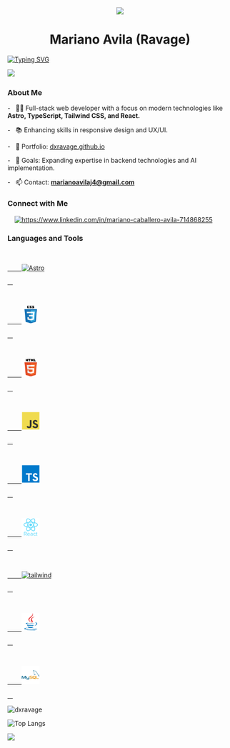 <p align="center"><picture align="center"><img align="center" src="https://github.com/7oSkaaa/7oSkaaa/blob/main/Images/about_me.gif?raw=true" width="50px"></picture></p>



<h1 align="center">Mariano Avila (Ravage)</h1>



[![Typing SVG](https://readme-typing-svg.demolab.com?font=jetbrains+mono&weight=500&size=20&pause=1000&color=5D44F7&center=true&random=false&width=950&lines=Software+Engineering+Student;Full+Stack+Web+Developer)](https://git.io/typing-svg)



<img src="https://user-images.githubusercontent.com/73097560/115834477-dbab4500-a447-11eb-908a-139a6edaec5c.gif">



<h3>About Me</h3>



-   👨‍💻 Full-stack web developer with a focus on modern technologies like **Astro, TypeScript, Tailwind CSS, and React.**

-   📚 Enhancing skills in responsive design and UX/UI.

-   💼 Portfolio: [dxravage.github.io](https://dxravage.github.io)

-   🎯 Goals: Expanding expertise in backend technologies and AI implementation.

-   📫 Contact: **marianoavilaj4@gmail.com**



<h3 align="left">Connect with Me</h3>



<p align="left">

    <a href="https://www.linkedin.com/in/mariano-caballero-avila-714868255" target="blank"><img align="center" src="https://raw.githubusercontent.com/rahuldkjain/github-profile-readme-generator/master/src/images/icons/Social/linked-in-alt.svg" alt="https://www.linkedin.com/in/mariano-caballero-avila-714868255" height="30" width="30" /></a>

</p>



<h3 align="left">Languages and Tools</h3>



<p align="left">

    <a href="https://astro.build/" target="_blank" rel="noreferrer">

        <img src="https://astro.build/favicon.svg" alt="Astro" width="40" height="40" />

    </a>

    <a href="https://www.w3schools.com/css/" target="_blank" rel="noreferrer">

        <img src="https://raw.githubusercontent.com/devicons/devicon/master/icons/css3/css3-original-wordmark.svg" alt="css3" width="40" height="40" />

    </a>

    <a href="https://www.w3.org/html/" target="_blank" rel="noreferrer">

        <img src="https://raw.githubusercontent.com/devicons/devicon/master/icons/html5/html5-original-wordmark.svg" alt="html5" width="40" height="40" />

    </a>

    <a href="https://developer.mozilla.org/en-US/docs/Web/JavaScript" target="_blank" rel="noreferrer">

        <img src="https://raw.githubusercontent.com/devicons/devicon/master/icons/javascript/javascript-original.svg" alt="javascript" width="40" height="40" />

    </a>

    <a href="https://www.typescriptlang.org/" target="_blank" rel="noreferrer">

        <img src="https://raw.githubusercontent.com/devicons/devicon/master/icons/typescript/typescript-original.svg" alt="typescript" width="40" height="40" />

    </a>

    <a href="https://reactjs.org/" target="_blank" rel="noreferrer">

        <img src="https://raw.githubusercontent.com/devicons/devicon/master/icons/react/react-original-wordmark.svg" alt="react" width="40" height="40" />

    </a>

    <a href="https://tailwindcss.com/" target="_blank" rel="noreferrer">

        <img src="https://www.vectorlogo.zone/logos/tailwindcss/tailwindcss-icon.svg" alt="tailwind" width="40" height="40" />

    </a>

    <a href="https://www.java.com" target="_blank" rel="noreferrer">

        <img src="https://raw.githubusercontent.com/devicons/devicon/master/icons/java/java-original.svg" alt="java" width="40" height="40" />

    </a>

    <a href="https://www.mysql.com/" target="_blank" rel="noreferrer">

        <img src="https://raw.githubusercontent.com/devicons/devicon/master/icons/mysql/mysql-original-wordmark.svg" alt="mysql" width="40" height="40" />

    </a>

</p>



<p><img align="center" src="https://github-readme-streak-stats.herokuapp.com/?user=dxravage&" alt="dxravage" /></p>



![Top Langs](https://github-readme-stats.vercel.app/api/top-langs/?username=dxravage&layout=compact)



<img src="https://user-images.githubusercontent.com/73097560/115834477-dbab4500-a447-11eb-908a-139a6edaec5c.gif">
<!--
**DxRavage/DxRavage** is a ✨ _special_ ✨ repository because its `README.md` (this file) appears on your GitHub profile.

Here are some ideas to get you started:

- 🔭 I’m currently working on ...
- 🌱 I’m currently learning ...
- 👯 I’m looking to collaborate on ...
- 🤔 I’m looking for help with ...
- 💬 Ask me about ...
- 📫 How to reach me: ...
- 😄 Pronouns: ...
- ⚡ Fun fact: ...
-->
